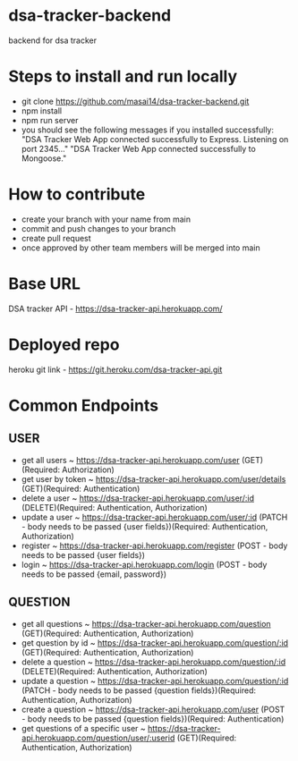 # dsa-tracker-backend
backend for dsa tracker

# Steps to install and run locally
- git clone https://github.com/masai14/dsa-tracker-backend.git
- npm install
- npm run server
- you should see the following messages if you installed successfully:
  "DSA Tracker Web App connected successfully to Express. Listening on port 2345..."
  "DSA Tracker Web App connected successfully to Mongoose."
  
# How to contribute
- create your branch with your name from main
- commit and push changes to your branch
- create pull request 
- once approved by other team members will be merged into main

# Base URL
DSA tracker API - https://dsa-tracker-api.herokuapp.com/

# Deployed repo
heroku git link - https://git.heroku.com/dsa-tracker-api.git

# Common Endpoints

## USER
- get all users ~ https://dsa-tracker-api.herokuapp.com/user (GET)(Required: Authorization)
- get user by token ~ https://dsa-tracker-api.herokuapp.com/user/details (GET)(Required: Authentication)
- delete a user ~ https://dsa-tracker-api.herokuapp.com/user/:id (DELETE)(Required: Authentication, Authorization)
- update a user ~ https://dsa-tracker-api.herokuapp.com/user/:id (PATCH - body needs to be passed {user fields})(Required: Authentication, Authorization)
- register ~ https://dsa-tracker-api.herokuapp.com/register (POST - body needs to be passed {user fields})
- login ~ https://dsa-tracker-api.herokuapp.com/login (POST - body needs to be passed {email, password})

## QUESTION
- get all questions ~ https://dsa-tracker-api.herokuapp.com/question (GET)(Required: Authentication, Authorization)
- get question by id ~ https://dsa-tracker-api.herokuapp.com/question/:id (GET)(Required: Authentication, Authorization)
- delete a question ~ https://dsa-tracker-api.herokuapp.com/question/:id (DELETE)(Required: Authentication, Authorization)
- update a question ~ https://dsa-tracker-api.herokuapp.com/question/:id (PATCH - body needs to be passed {question fields})(Required: Authentication, Authorization)
- create a question ~ https://dsa-tracker-api.herokuapp.com/user (POST - body needs to be passed {question fields})(Required: Authentication)
- get questions of a specific user ~ https://dsa-tracker-api.herokuapp.com/question/user/:userid (GET)(Required: Authentication, Authorization)